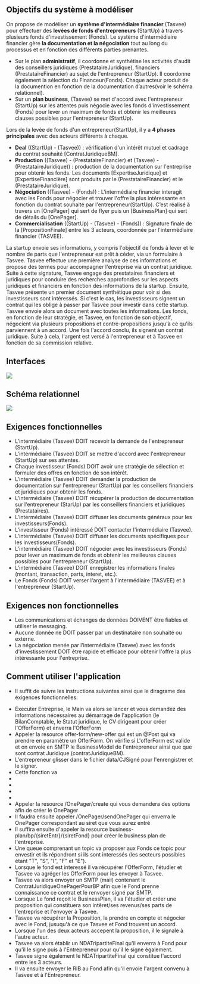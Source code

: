 ## Objectifs du système à modéliser

On propose de modéliser un **système d'intermédiaire financier** (Tasvee) pour effectuer des **levées de fonds d'entrepreneurs** (StartUp) à travers plusieurs fonds d'investissement (Fonds). Le système d'intermédiaire financier gère **la documentation et la négociation** tout au long du processus et en fonction des différents parties prenantes.

- Sur le plan **administratif**, il coordonne et synthétise les activités d'audit des conseillers juridiques (PrestataireJuridique), financiers (PrestataireFinancier) au sujet de l'entrepreneur (StartUp). Il coordonne également la sélection du Financeur(Fonds). Chaque acteur produit de la documention en fonction de la documentation d’autres(voir le schéma relationnel).
- Sur un **plan business**, (Tasvee) se met d'accord avec l'entrepreneur (StartUp) sur les attentes puis négocie avec les fonds d'investissement (Fonds) pour lever un maximum de fonds et obtenir les meilleures clauses possibles pour l'entrepreneur (StartUp).

Lors de la levée de fonds d'un entrepreneur(StartUp), il y a **4 phases principales** avec des acteurs différents à chaque.

- **Deal** ((StartUp) - (Tasvee)) : vérification d'un intérêt mutuel et cadrage du contrat souhaité [ContratJuridiqueBM].
- **Production** ((Tasvee) - (PrestataireFinancier)  et (Tasvee) - (PrestataireJuridique)) : production de la documentation sur l'entreprise pour obtenir les fonds. Les documents [ExpertiseJuridique] et [ExpertiseFinancière] sont produits par le (PrestataireFinancier) et le (PrestataireJuridique).
- **Négociation** ((Tasvee) - (Fonds)) : L'intermédiaire financier interagit avec les Fonds pour négocier et trouver l'offre la plus intéressante en fonction du contrat souhaité par l'entrepreneur(StartUp). C’est réalisé à travers un [OnePager] qui sert de flyer puis un [BusinessPlan] qui sert de détails du [OnePager].
- **Commercialisation** ((StartUp) - (Tasvee) - (Fonds)) : Signature finale de la [PropositionFinale] entre les 3 acteurs, coordonnée par l'intermédiaire financier (TASVEE).

La startup envoie ses informations, y compris l'objectif de fonds à lever et le nombre de parts que l'entrepreneur est prêt à céder, via un formulaire à Tasvee. Tasvee effectue une première analyse de ces informations et propose des termes pour accompagner l'entreprise via un contrat juridique.
Suite à cette signature, Tasvee engage des prestataires financiers et juridiques pour conduire des recherches approfondies sur les aspects juridiques et financiers en fonction des informations de la startup.
Ensuite, Tasvee présente un premier document synthétique pour voir si des investisseurs sont intéressés. Si c'est le cas, les investisseurs signent un contrat qui les oblige à passer par Tasvee pour investir dans cette startup. Tasvee envoie alors un document avec toutes les informations. Les fonds, en fonction de leur stratégie, et Tasvee, en fonction de son objectif, négocient via plusieurs propositions et contre-propositions jusqu'à ce qu'ils parviennent à un accord.
Une fois l'accord conclu, ils signent un contrat juridique. Suite à cela, l'argent est versé à l'entrepreneur et à Tasvee en fonction de sa commission relative.
## Interfaces

![](seqDiagram.png)

## Schéma relationnel

![](EER.png)

## Exigences fonctionnelles

* L'intermédiaire (Tasvee) DOIT recevoir la demande de l'entrepreneur (StartUp). 
* L'intermédiaire (Tasvee) DOIT se mettre d'accord avec l'entrepreneur (StartUp) sur ses attentes. 
* Chaque investisseur (Fonds) DOIT avoir une stratégie de sélection et formuler des offres en fonction de son intérêt. 
* L’intermédiaire (Tasvee) DOIT demander la production de documentation sur l'entrepreneur (StartUp) par les conseillers financiers et juridiques pour obtenir les fonds. 
* L’intermédiaire (Tasvee) DOIT récupérer la production de documentation sur l'entrepreneur (StarUp) par les conseillers financiers et juridiques (Prestataires). 
* L'intermédiaire (Tasvee) DOIT diffuser les documents généraux pour les investisseurs(Fonds). 
* L'investisseur (Fonds) intéressé DOIT contacter l'intermédiaire (Tasvee). 
* L'intermédiaire (Tasvee) DOIT diffuser les documents spécifiques pour les investisseurs(Fonds). 
* L’intermédiaire (Tasvee) DOIT négocier avec les investisseurs (Fonds) pour lever un maximum de fonds et obtenir les meilleures clauses possibles pour l'entrepreneur (StartUp). 
* L’intermédiaire (Tasvee) DOIT enregistrer les informations finales (montant, transaction, parts, interet, etc.). 
* Le Fonds (Fonds) DOIT verser l'argent à l'intermédiaire (TASVEE) et à l'entrepreneur (StartUp).


## Exigences non fonctionnelles

* Les communications et échanges de données DOIVENT être fiables et utiliser le messaging.
* Aucune donnée ne DOIT passer par un destinataire non souhaité ou externe.
* La négociation menée par l’intermédiaire (Tasvee) avec les fonds d'investissement DOIT être rapide et efficace pour obtenir l'offre la plus intéressante pour l'entreprise.
 
## Comment utiliser l'application
* Il suffit de suivre les instructions suivantes ainsi que le diragrame des éxigences fonctionnelles:
- Éxecuter Entreprise, le Main va alors se lancer et vous demandez des informations nécessaires au démarrage de l'application (le BilanComptable, le Statut juridique, le CV dirigeant pour créer l'OfferForm) et enverra l'OfferForm
- Appeler la resource offer-form/new-offer qui est un @Post qui va prendre en paramètre un OfferForm. On vérifie si L'offerForm est valide et on envoie en SMTP le BusinessModel de l'entrepreneur ainsi que que sont contrat Juridique (contratJuridiqueBM).
- L'entrepreneur glisser dans le fichier data/CJSigné pour l'enrengistrer et le signer.
- Cette fonction va 
-
-
-  
-
- Appeler la resource /OnePager/create qui vous demandera des options afin de créer le OnePager
- Il faudra ensuite appeler /OnePager/sendOnePager qui enverra le OnePager correspondant au siret que vous aurez entré
- Il suffira ensuite d'appeler la resource business-plan/bp/{siretEntr}/{siretFond} pour créer le business plan de l'entreprise.
- Une queue comprenant un topic va proposer aux Fonds ce topic pour envestir et ils répondront si ils sont interessés (les secteurs possibles étant "T", "S", "I", "F" et "E").  
- Lorsque le fond est interessé il va récupérer l'OfferForm, l'étudier et Tasvee va agréger les OfferForm pour les envoyer à Tasvee.
- Tasvee va alors envoyer un SMTP (mail) contenant le ContratJuridiqueOnePagerPourBP afin que le Fond prenne connaissance ce contrat et le renvoyer signé par SMTP.
- Lorsque Le fond reçoit le BusinessPlan, il va l'étudier et créer une proposition qui constituera son intêret/ses revenus/ses parts de l'entreprise et l'envoyer à Tasvee.
- Tasvee va récupérer la Proposition, la prendre en compte et négocier avec le Fond, jusuqu'à ce que Tasvee et Fond trouvent un accord.
- Lorsque l'un des deux acteurs accepent la proposition, il le signale à l'autre acteur.
- Tasvee va alors établir un NDATripartiteFinal  qu'il enverra à Fond pour qu'il le signe puis à l'Entrepreneur pour qu'il le signe également.
- Tasvee signe également le NDATripartiteFinal qui constitue l'accord entre les 3 acteurs.
- Il va ensuite envoyer le RIB au Fond afin qu'il envoie l'argent convenu à Tasvee et à l'Entrepreneur.



